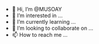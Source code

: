 - 👋 Hi, I’m @MUSOAY
- 👀 I’m interested in ...
- 🌱 I’m currently learning ...
- 💞️ I’m looking to collaborate on ...
- 📫 How to reach me ...

<!---
MUSOAY/MUSOAY is a ✨ special ✨ repository because its `README.md` (this file) appears on your GitHub profile.
You can click the Preview link to take a look at your changes.
--->
